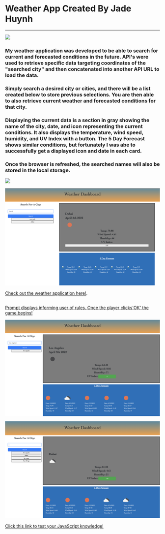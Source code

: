 # Weather App Created By Jade Huynh
----
![](https://camo.githubusercontent.com/c652dbcdb4bc224b3e4d7bd673bdbf698c6681a7503057b555e88f47eb523af5/68747470733a2f2f696d672e736869656c64732e696f2f62616467652f4c6963656e73652d4d49542d79656c6c6f77677265656e)

### My weather application was developed to be able to search for current and forecasted conditions in the future. API's were used to retrieve specific data targeting coordinates of the "searched city" and then concatenated into another API URL to load the data.

### Simply search a desired city or cities, and there will be a list created below to store previous selections. You are then able to also retrieve current weather and forecasted conditions for that city.

### Displaying the current data is a section in gray showing the name of the city, date, and icon representing the current conditions. It also displays the temperature, wind speed, humidity, and UV Index with a button. The 5 Day Forecast shows similar conditions, but fortunately I was abe to successfully get a displayed icon and date in each card.

### Once the browser is refreshed, the searched names will also be stored in the local storage.

![](https://img.shields.io/badge/License-MIT-yellowgreen)

![Deployed URL Image](./assets/images/Screen%20Shot%202022-04-04%20at%2011.53.55%20PM.png)

[Check out the weather application here!](https://jadehuynh.github.io/weather-app/).



## 
[Prompt displays informing user of rules. Once the player clicks'OK' the game begins!](./assets/image/gamephoto.png)


![](./assets/images/weasearch.png) 

![](./assets/images/wealocstrge.png) 

[Click this link to test your JavaScript knowledge!](https://jadehuynh.github.io/timed-game/) 